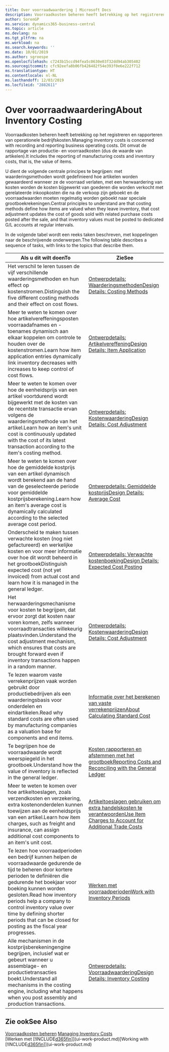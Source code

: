 ```yaml
---
title: Over voorraadwaardering | Microsoft Docs
description: Voorraadkosten beheren heeft betrekking op het registreren en rapporteren van operationele bedrijfskosten. Dit omvat de rapportage van productie- en voorraadkosten (dus de waarde van artikelen).
author: SorenGP
ms.service: dynamics365-business-central
ms.topic: article
ms.devlang: na
ms.tgt_pltfrm: na
ms.workload: na
ms.search.keywords: ''
ms.date: 10/01/2019
ms.author: sgroespe
ms.openlocfilehash: c7243b15ccd94fea5c0630e03f32dd94ab305402
ms.sourcegitcommit: cfc92eefa8b06fb426482f54e393f0e6e222f712
ms.translationtype: HT
ms.contentlocale: nl-NL
ms.lasthandoff: 12/03/2019
ms.locfileid: "2882611"
---
```

# <a name="about-inventory-costing"></a><span data-ttu-id="00694-104">Over voorraadwaardering</span><span class="sxs-lookup"><span data-stu-id="00694-104">About Inventory Costing</span></span>
<span data-ttu-id="00694-105">Voorraadkosten beheren heeft betrekking op het registreren en rapporteren van operationele bedrijfskosten.</span><span class="sxs-lookup"><span data-stu-id="00694-105">Managing inventory costs is concerned with recording and reporting business operating costs.</span></span> <span data-ttu-id="00694-106">Dit omvat de rapportage van productie- en voorraadkosten (dus de waarde van artikelen).</span><span class="sxs-lookup"><span data-stu-id="00694-106">It includes the reporting of manufacturing costs and inventory costs, that is, the value of items.</span></span>  

 <span data-ttu-id="00694-107">U dient de volgende centrale principes te begrijpen: met waarderingsmethoden wordt gedefinieerd hoe artikelen worden gewaardeerd wanneer ze de voorraad verlaten, met een herwaardering van kosten worden de kosten bijgewerkt van goederen die worden verkocht met gerelateerde inkoopkosten die na de verkoop zijn geboekt en de voorraadwaarden moeten regelmatig worden geboekt naar speciale grootboekrekeningen.</span><span class="sxs-lookup"><span data-stu-id="00694-107">Central principles to understand are that costing methods define how items are valued when they leave inventory, that cost adjustment updates the cost of goods sold with related purchase costs posted after the sale, and that inventory values must be posted to dedicated G/L accounts at regular intervals.</span></span>  

 <span data-ttu-id="00694-108">In de volgende tabel wordt een reeks taken beschreven, met koppelingen naar de beschrijvende onderwerpen.</span><span class="sxs-lookup"><span data-stu-id="00694-108">The following table describes a sequence of tasks, with links to the topics that describe them.</span></span>   

|<span data-ttu-id="00694-109">**Als u dit wilt doen**</span><span class="sxs-lookup"><span data-stu-id="00694-109">**To**</span></span>|<span data-ttu-id="00694-110">**Zie**</span><span class="sxs-lookup"><span data-stu-id="00694-110">**See**</span></span>|  
|------------|-------------|  
|<span data-ttu-id="00694-111">Het verschil te leren tussen de vijf verschillende waarderingsmethoden en hun effect op kostenstromen.</span><span class="sxs-lookup"><span data-stu-id="00694-111">Distinguish the five different costing methods and their effect on cost flows.</span></span>|[<span data-ttu-id="00694-112">Ontwerpdetails: Waarderingsmethoden</span><span class="sxs-lookup"><span data-stu-id="00694-112">Design Details: Costing Methods</span></span>](design-details-costing-methods.md)|  
|<span data-ttu-id="00694-113">Meer te weten te komen over hoe artikelvereffeningsposten voorraadafnames en -toenames dynamisch aan elkaar koppelen om controle te houden over de kostenstromen.</span><span class="sxs-lookup"><span data-stu-id="00694-113">Learn how item application entries dynamically link inventory decreases with increases to keep control of cost flows.</span></span>|[<span data-ttu-id="00694-114">Ontwerpdetails: Artikelvereffening</span><span class="sxs-lookup"><span data-stu-id="00694-114">Design Details: Item Application</span></span>](design-details-item-application.md)|  
|<span data-ttu-id="00694-115">Meer te weten te komen over hoe de eenheidsprijs van een artikel voortdurend wordt bijgewerkt met de kosten van de recentste transactie ervan volgens de waarderingsmethode van het artikel.</span><span class="sxs-lookup"><span data-stu-id="00694-115">Learn how an item's unit cost is continuously updated with the cost of its latest transaction according to the item's costing method.</span></span>|[<span data-ttu-id="00694-116">Ontwerpdetails: Kostenwaardering</span><span class="sxs-lookup"><span data-stu-id="00694-116">Design Details: Cost Adjustment</span></span>](design-details-cost-adjustment.md)|  
|<span data-ttu-id="00694-117">Meer te weten te komen over hoe de gemiddelde kostprijs van een artikel dynamisch wordt berekend aan de hand van de geselecteerde periode voor gemiddelde kostprijsberekening.</span><span class="sxs-lookup"><span data-stu-id="00694-117">Learn how an item's average cost is dynamically calculated according to the selected average cost period.</span></span>|[<span data-ttu-id="00694-118">Ontwerpdetails: Gemiddelde kostprijs</span><span class="sxs-lookup"><span data-stu-id="00694-118">Design Details: Average Cost</span></span>](design-details-average-cost.md)|  
|<span data-ttu-id="00694-119">Onderscheid te maken tussen verwachte kosten (nog niet gefactureerd) en werkelijke kosten en voor meer informatie over hoe dit wordt beheerd in het grootboek</span><span class="sxs-lookup"><span data-stu-id="00694-119">Distinguish expected cost (not yet invoiced) from actual cost and learn how it is managed in the general ledger.</span></span>|[<span data-ttu-id="00694-120">Ontwerpdetails: Verwachte kostenboeking</span><span class="sxs-lookup"><span data-stu-id="00694-120">Design Details: Expected Cost Posting</span></span>](design-details-expected-cost-posting.md)|  
|<span data-ttu-id="00694-121">Het herwaarderingsmechanisme voor kosten te begrijpen, dat ervoor zorgt dat kosten naar voren komen, zelfs wanneer voorraadtransacties willekeurig plaatsvinden.</span><span class="sxs-lookup"><span data-stu-id="00694-121">Understand the cost adjustment mechanism, which ensures that costs are brought forward even if inventory transactions happen in a random manner.</span></span>|[<span data-ttu-id="00694-122">Ontwerpdetails: Kostenwaardering</span><span class="sxs-lookup"><span data-stu-id="00694-122">Design Details: Cost Adjustment</span></span>](design-details-cost-adjustment.md)|  
|<span data-ttu-id="00694-123">Te lezen waarom vaste verrekenprijzen vaak worden gebruikt door productiebedrijven als een waarderingsbasis voor onderdelen en eindartikelen.</span><span class="sxs-lookup"><span data-stu-id="00694-123">Read why standard costs are often used by manufacturing companies as a valuation base for components and end items.</span></span>|[<span data-ttu-id="00694-124">Informatie over het berekenen van vaste verrekenprijzen</span><span class="sxs-lookup"><span data-stu-id="00694-124">About Calculating Standard Cost</span></span>](finance-about-calculating-standard-cost.md)|  
|<span data-ttu-id="00694-125">Te begrijpen hoe de voorraadwaarde wordt weerspiegeld in het grootboek.</span><span class="sxs-lookup"><span data-stu-id="00694-125">Understand how the value of inventory is reflected in the general ledger.</span></span>|[<span data-ttu-id="00694-126">Kosten rapporteren en afstemmen met het grootboek</span><span class="sxs-lookup"><span data-stu-id="00694-126">Reporting Costs and Reconciling with the General Ledger</span></span>](finance-report-costs-and-reconcile-with-the-general-ledger.md)|  
|<span data-ttu-id="00694-127">Meer te weten te komen over hoe artikeltoeslagen, zoals verzendkosten en verzekering, extra kostenonderdelen kunnen toewijzen aan de eenheidsprijs van een artikel.</span><span class="sxs-lookup"><span data-stu-id="00694-127">Learn how item charges, such as freight and insurance, can assign additional cost components to an item's unit cost.</span></span>|[<span data-ttu-id="00694-128">Artikeltoeslagen gebruiken om extra handelskosten te verantwoorden</span><span class="sxs-lookup"><span data-stu-id="00694-128">Use Item Charges to Account for Additional Trade Costs</span></span>](payables-how-assign-item-charges.md)|  
|<span data-ttu-id="00694-129">Te lezen hoe voorraadperioden een bedrijf kunnen helpen de voorraadwaarde gedurende de tijd te beheren door kortere perioden te definiëren die gedurende het boekjaar voor boeking kunnen worden gesloten.</span><span class="sxs-lookup"><span data-stu-id="00694-129">Read how inventory periods help a company to control inventory value over time by defining shorter periods that can be closed for posting as the fiscal year progresses.</span></span>|[<span data-ttu-id="00694-130">Werken met voorraadperioden</span><span class="sxs-lookup"><span data-stu-id="00694-130">Work with Inventory Periods</span></span>](finance-how-to-work-with-inventory-periods.md)|  
|<span data-ttu-id="00694-131">Alle mechanismen in de kostprijsberekeningengine begrijpen, inclusief wat er gebeurt wanneer u assemblage- en productietransacties boekt.</span><span class="sxs-lookup"><span data-stu-id="00694-131">Understand all mechanisms in the costing engine, including what happens when you post assembly and production transactions.</span></span>|[<span data-ttu-id="00694-132">Ontwerpdetails: Voorraadwaardering</span><span class="sxs-lookup"><span data-stu-id="00694-132">Design Details: Inventory Costing</span></span>](design-details-inventory-costing.md)|  

## <a name="see-also"></a><span data-ttu-id="00694-133">Zie ook</span><span class="sxs-lookup"><span data-stu-id="00694-133">See Also</span></span>
<span data-ttu-id="00694-134">[Voorraadkosten beheren](finance-manage-inventory-costs.md)  </span><span class="sxs-lookup"><span data-stu-id="00694-134">[Managing Inventory Costs](finance-manage-inventory-costs.md)  </span></span>  
<span data-ttu-id="00694-135">[Werken met [!INCLUDE[d365fin](includes/d365fin_md.md)]](ui-work-product.md)</span><span class="sxs-lookup"><span data-stu-id="00694-135">[Working with [!INCLUDE[d365fin](includes/d365fin_md.md)]](ui-work-product.md)</span></span>

